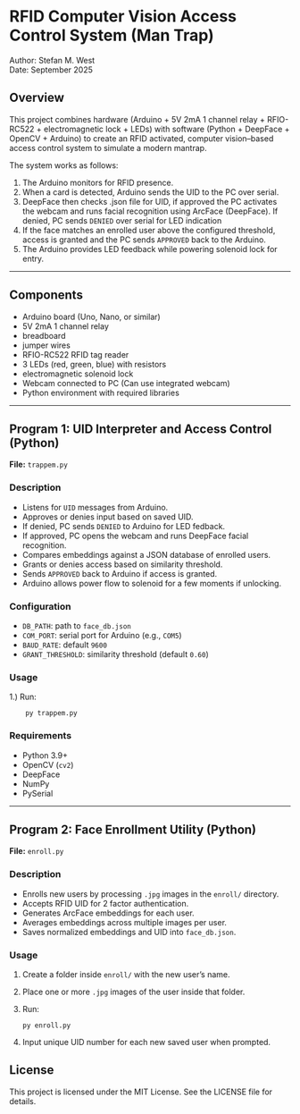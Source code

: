 # RFID Computer Vision Access Control System (Man Trap)

Author: Stefan M. West  
Date: September 2025  

## Overview
This project combines hardware (Arduino + 5V 2mA 1 channel relay + RFIO-RC522 + electromagnetic lock + LEDs) with software (Python + DeepFace + OpenCV + Arduino) to create an RFID activated, computer vision–based access control system to simulate a modern mantrap.  

The system works as follows:
1. The Arduino monitors for RFID presence.  
2. When a card is detected, Arduino sends the UID to the PC over serial.  
3. DeepFace then checks .json file for UID, if approved the PC activates the webcam and runs facial recognition using ArcFace (DeepFace).
   If denied, PC sends `DENIED` over serial for LED indication 
5. If the face matches an enrolled user above the configured threshold, access is granted and the PC sends `APPROVED` back to the Arduino.  
6. The Arduino provides LED feedback while powering solenoid lock for entry.  

---

## Components
- Arduino board (Uno, Nano, or similar)
- 5V 2mA 1 channel relay
- breadboard
- jumper wires
- RFIO-RC522 RFID tag reader  
- 3 LEDs (red, green, blue) with resistors
- electromagnetic solenoid lock
- Webcam connected to PC (Can use integrated webcam) 
- Python environment with required libraries  

---

## Program 1: UID Interpreter and Access Control (Python)

**File:** `trappem.py`  

### Description
- Listens for `UID` messages from Arduino.
- Approves or denies input based on saved UID.
- If denied, PC sends `DENIED` to Arduino for LED fedback.
- If approved, PC opens the webcam and runs DeepFace facial recognition.  
- Compares embeddings against a JSON database of enrolled users.  
- Grants or denies access based on similarity threshold.  
- Sends `APPROVED` back to Arduino if access is granted.
- Arduino allows power flow to solenoid for a few moments if unlocking.

### Configuration
- `DB_PATH`: path to `face_db.json`  
- `COM_PORT`: serial port for Arduino (e.g., `COM5`)  
- `BAUD_RATE`: default `9600`  
- `GRANT_THRESHOLD`: similarity threshold (default `0.60`)

### Usage 
1.) Run:

        py trappem.py

### Requirements
- Python 3.9+  
- OpenCV (`cv2`)  
- DeepFace  
- NumPy  
- PySerial  

---

## Program 2: Face Enrollment Utility (Python)

**File:** `enroll.py`  

### Description
- Enrolls new users by processing `.jpg` images in the `enroll/` directory.
- Accepts RFID UID for 2 factor authentication.
- Generates ArcFace embeddings for each user.  
- Averages embeddings across multiple images per user.  
- Saves normalized embeddings  and UID into `face_db.json`.  

### Usage
1. Create a folder inside `enroll/` with the new user’s name.  
2. Place one or more `.jpg` images of the user inside that folder.  
3. Run:

       py enroll.py
   
5. Input unique UID number for each new saved user when prompted.
   
## License

This project is licensed under the MIT License. See the LICENSE file for details.
